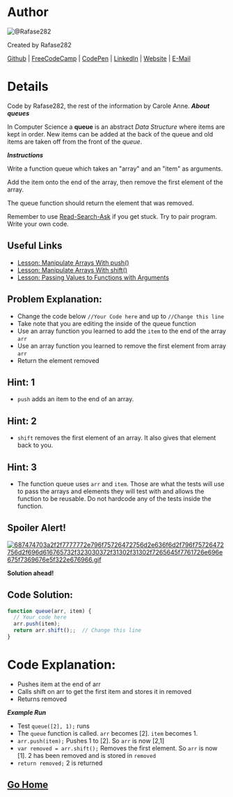 # Author
![@Rafase282](https://avatars0.githubusercontent.com/Rafase282?&s=128)

Created by Rafase282

[Github](https://github.com/Rafase282) | [FreeCodeCamp](http://www.freecodecamp.com/rafase282) | [CodePen](http://codepen.io/Rafase282/) | [LinkedIn](https://www.linkedin.com/in/rafase282) | [Website](https://rafase282.github.io/) | [E-Mail](mailto:rafase282@gmail.com)

# Details

Code by Rafase282, the rest of the information by Carole Anne.
**_About queues_**

In Computer Science a **queue** is an abstract _Data Structure_ where items are kept in order. New items can be added at the back of the queue and old items are taken off from the front of the _queue_.

**_Instructions_**

Write a function queue which takes an "array" and an "item" as arguments.

Add the item onto the end of the array, then remove the first element of the array.

The queue function should return the element that was removed.

Remember to use [ Read-Search-Ask](http://github.com/FreeCodeCamp/freecodecamp/wiki/How-to-get-help-when-you-get-stuck) if you get stuck. Try to pair program. Write your own code.

## Useful Links
- [Lesson: Manipulate Arrays With push()](http://www.freecodecamp.com/challenges/manipulate-arrays-with-push)
- [Lesson: Manipulate Arrays With shift()](http://www.freecodecamp.com/challenges/manipulate-arrays-with-shift)
- [Lesson: Passing Values to Functions with Arguments](http://www.freecodecamp.com/challenges/passing-values-to-functions-with-arguments)

## Problem Explanation:
- Change the code below `//Your Code here` and up to `//Change this line`
- Take note that you are editing the inside of the queue function
- Use an array function you learned to add the `item` to the end of the array `arr`
- Use an array function you learned to remove the first element from array `arr`
- Return the element removed

## Hint: 1
- `push` adds an item to the end of an array.

## Hint: 2
- `shift` removes the first element of an array. It also gives that element back to you.

## Hint: 3
- The function queue uses `arr` and `item`. Those are what the tests will use to pass the arrays and elements they will test with and allows the function to be reusable. Do not hardcode any of the tests inside the function.

## Spoiler Alert!
[![687474703a2f2f7777772e796f75726472756d2e636f6d2f796f75726472756d2f696d616765732f323030372f31302f31302f7265645f7761726e696e675f7369676e5f322e676966.gif](https://files.gitter.im/FreeCodeCamp/Wiki/nlOm/thumb/687474703a2f2f7777772e796f75726472756d2e636f6d2f796f75726472756d2f696d616765732f323030372f31302f31302f7265645f7761726e696e675f7369676e5f322e676966.gif)](https://files.gitter.im/FreeCodeCamp/Wiki/nlOm/687474703a2f2f7777772e796f75726472756d2e636f6d2f796f75726472756d2f696d616765732f323030372f31302f31302f7265645f7761726e696e675f7369676e5f322e676966.gif)

**Solution ahead!**

## Code Solution:

```js
function queue(arr, item) {
  // Your code here
  arr.push(item);
  return arr.shift();;  // Change this line
}
```

# Code Explanation:
- Pushes item at the end of arr
- Calls shift on arr to get the first item and stores it in removed
- Returns removed

**_Example Run_**
- Test `queue([2], 1);` runs
- The `queue` function is called. `arr` becomes [2]. `item` becomes 1.
- `arr.push(item);` Pushes 1 to [2]. So `arr` is now [2,1]
- `var removed = arr.shift();` Removes the first element. So `arr` is now [1]. 2 has been removed and is stored in `removed`
- `return removed;` 2 is returned

## [Go Home](https://github.com/Rafase282/My-FreeCodeCamp-Code/wiki)
